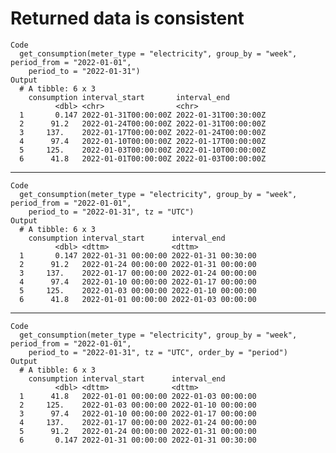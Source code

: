 # Returned data is consistent

    Code
      get_consumption(meter_type = "electricity", group_by = "week", period_from = "2022-01-01",
        period_to = "2022-01-31")
    Output
      # A tibble: 6 x 3
        consumption interval_start       interval_end        
              <dbl> <chr>                <chr>               
      1       0.147 2022-01-31T00:00:00Z 2022-01-31T00:30:00Z
      2      91.2   2022-01-24T00:00:00Z 2022-01-31T00:00:00Z
      3     137.    2022-01-17T00:00:00Z 2022-01-24T00:00:00Z
      4      97.4   2022-01-10T00:00:00Z 2022-01-17T00:00:00Z
      5     125.    2022-01-03T00:00:00Z 2022-01-10T00:00:00Z
      6      41.8   2022-01-01T00:00:00Z 2022-01-03T00:00:00Z

---

    Code
      get_consumption(meter_type = "electricity", group_by = "week", period_from = "2022-01-01",
        period_to = "2022-01-31", tz = "UTC")
    Output
      # A tibble: 6 x 3
        consumption interval_start      interval_end       
              <dbl> <dttm>              <dttm>             
      1       0.147 2022-01-31 00:00:00 2022-01-31 00:30:00
      2      91.2   2022-01-24 00:00:00 2022-01-31 00:00:00
      3     137.    2022-01-17 00:00:00 2022-01-24 00:00:00
      4      97.4   2022-01-10 00:00:00 2022-01-17 00:00:00
      5     125.    2022-01-03 00:00:00 2022-01-10 00:00:00
      6      41.8   2022-01-01 00:00:00 2022-01-03 00:00:00

---

    Code
      get_consumption(meter_type = "electricity", group_by = "week", period_from = "2022-01-01",
        period_to = "2022-01-31", tz = "UTC", order_by = "period")
    Output
      # A tibble: 6 x 3
        consumption interval_start      interval_end       
              <dbl> <dttm>              <dttm>             
      1      41.8   2022-01-01 00:00:00 2022-01-03 00:00:00
      2     125.    2022-01-03 00:00:00 2022-01-10 00:00:00
      3      97.4   2022-01-10 00:00:00 2022-01-17 00:00:00
      4     137.    2022-01-17 00:00:00 2022-01-24 00:00:00
      5      91.2   2022-01-24 00:00:00 2022-01-31 00:00:00
      6       0.147 2022-01-31 00:00:00 2022-01-31 00:30:00

